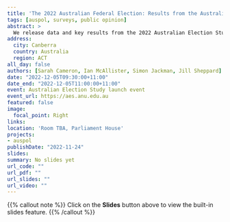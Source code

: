 ```yaml
---
title: 'The 2022 Australian Federal Election: Results from the Australian Election Study'
tags: [auspol, surveys, public opinion]
abstract: >
  We release data and key results from the 2022 Australian Election Study.  To be discussed at the launch: on-going drift away from major parties, age and gender gaps in party support, vastly different evaluations of the two leaders, implications for Australian party politics and public policy. 
address:
  city: Canberra
  country: Australia
  region: ACT
all_day: false
authors: [Sarah Cameron, Ian McAllister, Simon Jackman, Jill Sheppard]
date: "2022-12-05T09:30:00+11:00"
date_end: "2022-12-05T11:00:00+11:00"
event: Australian Election Study launch event
event_url: https://aes.anu.edu.au
featured: false
image:
  focal_point: Right
links:
location: 'Room TBA, Parliament House'
projects:
- auspol
publishDate: "2022-11-24"
slides: 
summary: No slides yet
url_code: ""
url_pdf: ""
url_slides: ""
url_video: ""
---
```


{{% callout note %}}
Click on the **Slides** button above to view the built-in slides feature.
{{% /callout %}}


